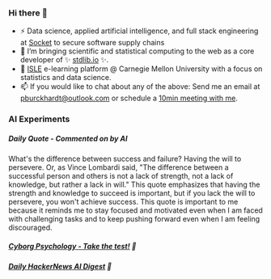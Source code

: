 ### Hi there 👋

-   ⚡ Data science, applied artificial intelligence, and full stack engineering at [Socket](https://socket.dev) to secure software supply chains
-   🔭 I’m bringing scientific and statistical computing to the web as a core developer of ✨ [stdlib.io](https://stdlib.io) ✨.
-   📖 [ISLE](https://stat.cmu.edu/isle) e-learning platform @ Carnegie Mellon University with a focus on statistics and data science.
-   📫 If you would like to chat about any of the above: Send me an email at [pburckhardt@outlook.com](mailto:pburckhardt@outlook.com) or schedule a [10min meeting with me](https://cal.com/philipp-burckhardt/10min).

### AI Experiments

##### Daily Quote - Commented on by AI

<!-- <quote> -->

What's the difference between success and failure? Having the will to persevere. Or, as Vince Lombardi said, "The difference between a successful person and others is not a lack of strength, not a lack of knowledge, but rather a lack in will." This quote emphasizes that having the strength and knowledge to succeed is important, but if you lack the will to persevere, you won't achieve success. This quote is important to me because it reminds me to stay focused and motivated even when I am faced with challenging tasks and to keep pushing forward even when I am feeling discouraged.

<!-- </quote> -->

##### [Cyborg Psychology - Take the test!](http://cyborg-psychology.com/) 🚀 
##### [Daily HackerNews AI Digest](https://ai-digest.vercel.app/) :brain:
